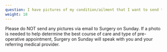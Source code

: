 ```yaml
---
question: I have pictures of my condition/ailment that I want to send to Surgery on Sunday.  Where do I send?
weight: 18
---
```

Please do NOT send any pictures via email to Surgery on Sunday.  If a photo is needed to help determine the best course of care and type of pre-operative appointment, Surgery on Sunday will speak with you and your referring medical provider. 